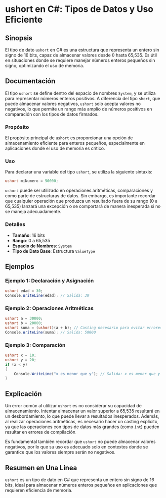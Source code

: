 <!--
Meta Description: # ushort en C#: Tipos de Datos y Uso Eficiente ## Sinopsis El tipo de dato `ushort` en C# es una estructura que representa un entero sin signo de 16 b...
Meta Keywords: ushort, que, tipo, uso, una
-->

# ushort en C#: Tipos de Datos y Uso Eficiente

## Sinopsis
El tipo de dato `ushort` en C# es una estructura que representa un entero sin signo de 16 bits, capaz de almacenar valores desde 0 hasta 65,535. Es útil en situaciones donde se requiere manejar números enteros pequeños sin signo, optimizando el uso de memoria.

## Documentación
El tipo `ushort` se define dentro del espacio de nombres `System`, y se utiliza para representar números enteros positivos. A diferencia del tipo `short`, que puede almacenar valores negativos, `ushort` solo acepta valores no negativos, lo que permite un rango más amplio de números positivos en comparación con los tipos de datos firmados.

### Propósito
El propósito principal de `ushort` es proporcionar una opción de almacenamiento eficiente para enteros pequeños, especialmente en aplicaciones donde el uso de memoria es crítico.

### Uso
Para declarar una variable del tipo `ushort`, se utiliza la siguiente sintaxis:

```csharp
ushort miNumero = 50000;
```

`ushort` puede ser utilizado en operaciones aritméticas, comparaciones y como parte de estructuras de datos. Sin embargo, es importante recordar que cualquier operación que produzca un resultado fuera de su rango (0 a 65,535) lanzará una excepción o se comportará de manera inesperada si no se maneja adecuadamente.

### Detalles
- **Tamaño**: 16 bits
- **Rango**: 0 a 65,535
- **Espacio de Nombres**: `System`
- **Tipo de Dato Base**: Estructura `ValueType`

## Ejemplos
### Ejemplo 1: Declaración y Asignación
```csharp
ushort edad = 30;
Console.WriteLine(edad); // Salida: 30
```

### Ejemplo 2: Operaciones Aritméticas
```csharp
ushort a = 30000;
ushort b = 20000;
ushort suma = (ushort)(a + b); // Casting necesario para evitar errores de sobrecarga
Console.WriteLine(suma); // Salida: 50000
```

### Ejemplo 3: Comparación
```csharp
ushort x = 10;
ushort y = 20;
if (x < y)
{
    Console.WriteLine("x es menor que y"); // Salida: x es menor que y
}
```

## Explicación
Un error común al utilizar `ushort` es no considerar su capacidad de almacenamiento. Intentar almacenar un valor superior a 65,535 resultará en un desbordamiento, lo que puede llevar a resultados inesperados. Además, al realizar operaciones aritméticas, es necesario hacer un casting explícito, ya que las operaciones con tipos de datos más grandes (como `int`) pueden resultar en errores de compilación.

Es fundamental también recordar que `ushort` no puede almacenar valores negativos, por lo que su uso es adecuado solo en contextos donde se garantice que los valores siempre serán no negativos.

## Resumen en Una Línea
`ushort` es un tipo de dato en C# que representa un entero sin signo de 16 bits, ideal para almacenar números enteros pequeños en aplicaciones que requieren eficiencia de memoria.